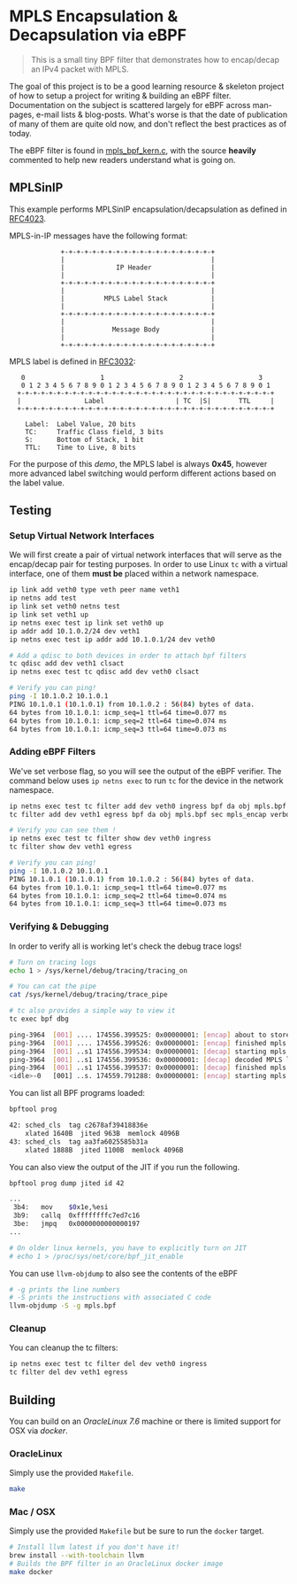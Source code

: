 # MPLS Encapsulation & Decapsulation via eBPF

> This is a small tiny BPF filter that demonstrates how to encap/decap an IPv4 packet with MPLS.

The goal of this project is to be a good learning resource & skeleton project of how to setup
a project for writing & building an eBPF filter. Documentation on the subject is scattered largely for eBPF across man-pages, e-mail lists & blog-posts. What's worse is that the date of publication of many of them are quite old now, and don't reflect the best practices as of today.

The eBPF filter is found in [mpls_bpf_kern.c](https://github.com/fzakaria/eBPF-mpls-encap-decap/blob/master/mpls_bpf_kern.c), with the source __heavily__ commented to help new readers understand what is going on.

## MPLSinIP

This example performs MPLSinIP encapsulation/decapsulation as defined in [RFC4023](https://tools.ietf.org/html/rfc4023).

MPLS-in-IP messages have the following format:

```
             +-+-+-+-+-+-+-+-+-+-+-+-+-+-+-+-+-+-+-+
             |                                     |
             |             IP Header               |
             |                                     |
             +-+-+-+-+-+-+-+-+-+-+-+-+-+-+-+-+-+-+-+
             |                                     |
             |          MPLS Label Stack           |
             |                                     |
             +-+-+-+-+-+-+-+-+-+-+-+-+-+-+-+-+-+-+-+
             |                                     |
             |            Message Body             |
             |                                     |
             +-+-+-+-+-+-+-+-+-+-+-+-+-+-+-+-+-+-+-+
```

MPLS label is defined in [RFC3032](https://tools.ietf.org/html/rfc3032):

```
   0                   1                   2                   3
   0 1 2 3 4 5 6 7 8 9 0 1 2 3 4 5 6 7 8 9 0 1 2 3 4 5 6 7 8 9 0 1
  +-+-+-+-+-+-+-+-+-+-+-+-+-+-+-+-+-+-+-+-+-+-+-+-+-+-+-+-+-+-+-+-+
  |                Label                  | TC  |S|       TTL     |
  +-+-+-+-+-+-+-+-+-+-+-+-+-+-+-+-+-+-+-+-+-+-+-+-+-+-+-+-+-+-+-+-+

 	Label:  Label Value, 20 bits
 	TC:     Traffic Class field, 3 bits
 	S:      Bottom of Stack, 1 bit
 	TTL:    Time to Live, 8 bits
 ```

For the purpose of this _demo_, the MPLS label is always **0x45**, however more advanced label switching would
perform different actions based on the label value.

## Testing

### Setup Virtual Network Interfaces

We will first create a pair of virtual network interfaces that will serve as the encap/decap pair for testing
purposes. In order to use Linux `tc` with a virtual interface, one of them __must be__ placed within a network namespace.

```bash
ip link add veth0 type veth peer name veth1
ip netns add test
ip link set veth0 netns test
ip link set veth1 up
ip netns exec test ip link set veth0 up
ip addr add 10.1.0.2/24 dev veth1
ip netns exec test ip addr add 10.1.0.1/24 dev veth0

# Add a qdisc to both devices in order to attach bpf filters
tc qdisc add dev veth1 clsact
ip netns exec test tc qdisc add dev veth0 clsact

# Verify you can ping!
ping -I 10.1.0.2 10.1.0.1
PING 10.1.0.1 (10.1.0.1) from 10.1.0.2 : 56(84) bytes of data.
64 bytes from 10.1.0.1: icmp_seq=1 ttl=64 time=0.077 ms
64 bytes from 10.1.0.1: icmp_seq=2 ttl=64 time=0.074 ms
64 bytes from 10.1.0.1: icmp_seq=3 ttl=64 time=0.073 ms
```

### Adding eBPF Filters

We've set verbose flag, so you will see the output of the eBPF verifier. The command below uses `ip netns exec` to run `tc` for the device in the network namespace.

```bash
ip netns exec test tc filter add dev veth0 ingress bpf da obj mpls.bpf sec mpls_decap verbose
tc filter add dev veth1 egress bpf da obj mpls.bpf sec mpls_encap verbose

# Verify you can see them !
ip netns exec test tc filter show dev veth0 ingress
tc filter show dev veth1 egress

# Verify you can ping!
ping -I 10.1.0.2 10.1.0.1
PING 10.1.0.1 (10.1.0.1) from 10.1.0.2 : 56(84) bytes of data.
64 bytes from 10.1.0.1: icmp_seq=1 ttl=64 time=0.077 ms
64 bytes from 10.1.0.1: icmp_seq=2 ttl=64 time=0.074 ms
64 bytes from 10.1.0.1: icmp_seq=3 ttl=64 time=0.073 ms
```

### Verifying & Debugging

In order to verify all is working let's check the debug trace logs!

```bash
# Turn on tracing logs
echo 1 > /sys/kernel/debug/tracing/tracing_on

# You can cat the pipe
cat /sys/kernel/debug/tracing/trace_pipe

# tc also provides a simple way to view it
tc exec bpf dbg

ping-3964  [001] .... 174556.399525: 0x00000001: [encap] about to store bytes of MPLS label: 0x45
ping-3964  [001] .... 174556.399526: 0x00000001: [encap] finished mpls encap.
ping-3964  [001] ..s1 174556.399534: 0x00000001: [decap] starting mpls decap.
ping-3964  [001] ..s1 174556.399536: 0x00000001: [decap] decoded MPLS label: 45
ping-3964  [001] ..s1 174556.399537: 0x00000001: [decap] finished mpls decap.
<idle>-0   [001] ..s. 174559.791288: 0x00000001: [encap] starting mpls encap.
```

You can list all BPF programs loaded:

```bash
bpftool prog

42: sched_cls  tag c2678af39418836e
	xlated 1640B  jited 963B  memlock 4096B
43: sched_cls  tag aa3fa6025585b31a
	xlated 1888B  jited 1100B  memlock 4096B
```

You can also view the output of the JIT if you run the following.

```bash
bpftool prog dump jited id 42

...
 3b4:	mov    $0x1e,%esi
 3b9:	callq  0xffffffffc7ed7c16
 3be:	jmpq   0x0000000000000197
...

# On older linux kernels, you have to explicitly turn on JIT
# echo 1 > /proc/sys/net/core/bpf_jit_enable
```

You can use `llvm-objdump` to also see the contents of the eBPF

```bash
# -g prints the line numbers
# -S prints the instructions with associated C code
llvm-objdump -S -g mpls.bpf
```

### Cleanup

You can cleanup the tc filters:

```bash
ip netns exec test tc filter del dev veth0 ingress
tc filter del dev veth1 egress
```

## Building

You can build on an _OracleLinux 7.6_ machine or there is limited support for OSX via _docker_.

### OracleLinux

Simply use the provided `Makefile`.

```bash
make
```

### Mac / OSX

Simply use the provided `Makefile` but be sure to run the `docker` target.

```bash
# Install llvm latest if you don't have it!
brew install --with-toolchain llvm
# Builds the BPF filter in an OracleLinux docker image
make docker
```

